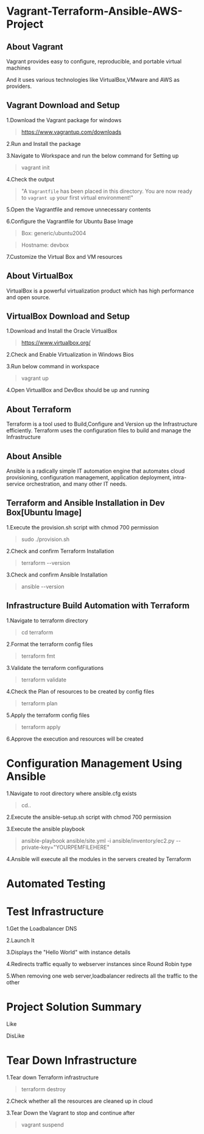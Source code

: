 # **Vagrant-Terraform-Ansible-AWS-Project**

## **About Vagrant**
Vagrant provides easy to configure, reproducible, and portable virtual machines

And it uses various technologies like VirtualBox,VMware and AWS as providers.

## **Vagrant Download and Setup**
1.Download the Vagrant package for windows

> https://www.vagrantup.com/downloads

2.Run and Install the package

3.Navigate to Workspace and run the below command for Setting up

> vagrant init

4.Check the output

> "A `Vagrantfile` has been placed in this directory. You are now
> ready to `vagrant up` your first virtual environment!"

5.Open the Vagrantfile and remove unnecessary contents

6.Configure the Vagrantfile for Ubuntu Base Image

> Box: generic/ubuntu2004

> Hostname: devbox

7.Customize the Virtual Box and VM resources

## **About VirtualBox**
VirtualBox is a powerful virtualization product which has high performance and open source.

## **VirtualBox Download and Setup**

1.Download and Install the Oracle VirtualBox

> https://www.virtualbox.org/

2.Check and Enable Virtualization in Windows Bios

3.Run below command in workspace

> vagrant up

4.Open VirtualBox and DevBox should be up and running

## **About Terraform**
Terraform is a tool used to Build,Configure and Version up the Infrastructure efficiently.
Terraform uses the configuration files to build and manage the Infrastructure

## **About Ansible**

Ansible is a radically simple IT automation engine that automates cloud provisioning, configuration management, application deployment, intra-service orchestration, and many other IT needs.

## **Terraform and Ansible Installation in Dev Box[Ubuntu Image]**

1.Execute the provision.sh script with chmod 700 permission

> sudo ./provision.sh

2.Check and confirm Terraform Installation

> terraform --version

3.Check and confirm Ansible Installation

>ansible --version


## **Infrastructure Build Automation with Terraform**

1.Navigate to terraform directory

> cd terraform

2.Format the terraform config files

> terraform fmt

3.Validate the terraform configurations

> terraform validate

4.Check the Plan of resources to be created by config files

> terraform plan

5.Apply the terraform config files

> terraform apply

6.Approve the execution and resources will be created

# **Configuration Management Using Ansible**

1.Navigate to root directory where ansible.cfg exists

> cd..

2.Execute the ansible-setup.sh script with chmod 700 permission

3.Execute the ansible playbook

> ansible-playbook ansible/site.yml -i ansible/inventory/ec2.py --private-key="YOURPEMFILEHERE"

4.Ansible will execute all the modules in the servers created by Terraform

# **Automated Testing**

# **Test Infrastructure**

1.Get the Loadbalancer DNS

2.Launch It

3.Displays the "Hello World" with instance details

4.Redirects traffic equally to webserver instances since Round Robin type

5.When removing one web server,loadbalancer redirects all the traffic to the other

# **Project Solution Summary**

Like

DisLike

# **Tear Down Infrastructure**

1.Tear down Terraform infrastructure

> terraform destroy

2.Check whether all the resources are cleaned up in cloud

3.Tear Down the Vagrant to stop and continue after

> vagrant suspend 